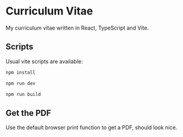 # Curriculum Vitae

My curriculum vitae written in React, TypeScript and Vite.

## Scripts
Usual vite scripts are available:
```bash
npm install
```
```bash
npm run dev
```
```bash
npm run build
```

## Get the PDF

Use the default browser print function to get a PDF, should look nice.
